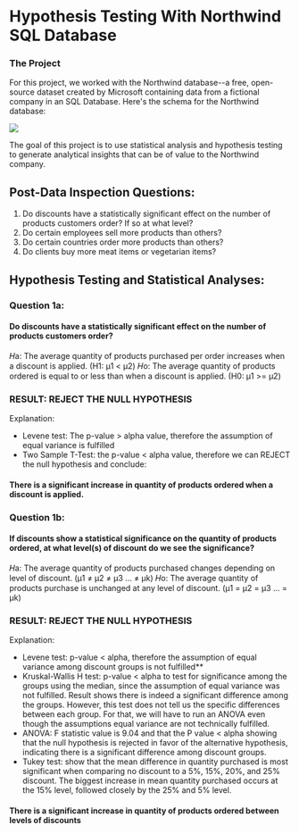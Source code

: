 
# Hypothesis Testing With Northwind SQL Database



### The Project

For this project, we worked with the Northwind database--a free, open-source dataset created by Microsoft containing data from a fictional company in an SQL Database. Here's the schema for the Northwind database:

<img src='Northwind_ERD.png'>

The goal of this project is to use statistical analysis and hypothesis testing to generate analytical insights that can be of value to the Northwind company. 

## Post-Data Inspection Questions:

1. Do discounts have a statistically significant effect on the number of products customers order? If so at what level?
2. Do certain employees sell more products than others?
3. Do certain countries order more products than others?
4. Do clients buy more meat items or vegetarian items?

## Hypothesis Testing and Statistical Analyses:

### Question 1a: 
#### Do discounts have a statistically significant effect on the number of products customers order?
𝐻a: The average quantity of products purchased per order increases when a discount is applied. (H1: μ1 < μ2)
𝐻o: The average quantity of products ordered is equal to or less than when a discount is applied. (H0: μ1 >= μ2) 

### RESULT: REJECT THE NULL HYPOTHESIS
Explanation:
* Levene test: The p-value > alpha value, therefore the assumption of equal variance is fulfilled
* Two Sample T-Test: the p-value < alpha value, therefore we can REJECT the null hypothesis and conclude:
#### There is a significant increase in quantity of products ordered when a discount is applied.

### Question 1b: 
#### If discounts show a statistical significance on the quantity of products ordered, at what level(s) of discount do we see the significance?
𝐻a: The average quantity of products purchased changes depending on level of discount. (μ1 ≠ μ2 ≠ μ3 ... ≠ μk)
𝐻o: The average quantity of products purchase is unchanged at any level of discount. (μ1 = μ2 = μ3 ... = μk)

### RESULT: REJECT THE NULL HYPOTHESIS
Explanation:
* Levene test: p-value < alpha, therefore the assumption of equal variance among discount groups is not fulfilled**
* Kruskal-Wallis H test: p-value < alpha to test for significance among the groups using the median, since the assumption of equal variance was not fulfilled. Result shows there is indeed a significant difference among the groups. However, this test does not tell us the specific differences between each group. For that, we will have to run an ANOVA even though the assumptions equal variance are not technically fulfilled.
* ANOVA: F statistic value is 9.04 and that the P value < alpha showing that the null hypothesis is rejected in favor of the alternative hypothesis, indicating there is a significant difference among discount groups.
* Tukey test: show that the mean difference in quantity purchased is most significant when comparing no discount to a 5%, 15%, 20%, and 25% discount. The biggest increase in mean quantity purchased occurs at the 15% level, followed closely by the 25% and 5% level.
#### There is a significant increase in quantity of products ordered between levels of discounts


 
